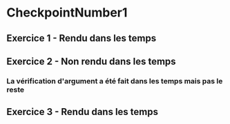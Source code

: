 # CheckpointNumber1

## Exercice 1 - Rendu dans les temps

## Exercice 2 - Non rendu dans les temps
### La vérification d'argument a été fait dans les temps mais pas le reste

## Exercice 3 - Rendu dans les temps
